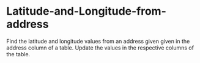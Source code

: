 # Latitude-and-Longitude-from-address
Find the latitude and longitude values from an address given given in the address column of a table. Update the values in the respective columns of the table.
